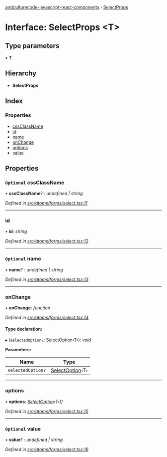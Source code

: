 [andculturecode-javascript-react-components](../README.md) › [SelectProps](selectprops.md)

# Interface: SelectProps <**T**>

## Type parameters

▪ **T**

## Hierarchy

* **SelectProps**

## Index

### Properties

* [cssClassName](selectprops.md#optional-cssclassname)
* [id](selectprops.md#id)
* [name](selectprops.md#optional-name)
* [onChange](selectprops.md#onchange)
* [options](selectprops.md#options)
* [value](selectprops.md#optional-value)

## Properties

### `Optional` cssClassName

• **cssClassName**? : *undefined | string*

*Defined in [src/atoms/forms/select.tsx:11](https://github.com/AndcultureCode/AndcultureCode.JavaScript.React.Components/blob/70e5ccf/src/atoms/forms/select.tsx#L11)*

___

###  id

• **id**: *string*

*Defined in [src/atoms/forms/select.tsx:12](https://github.com/AndcultureCode/AndcultureCode.JavaScript.React.Components/blob/70e5ccf/src/atoms/forms/select.tsx#L12)*

___

### `Optional` name

• **name**? : *undefined | string*

*Defined in [src/atoms/forms/select.tsx:13](https://github.com/AndcultureCode/AndcultureCode.JavaScript.React.Components/blob/70e5ccf/src/atoms/forms/select.tsx#L13)*

___

###  onChange

• **onChange**: *function*

*Defined in [src/atoms/forms/select.tsx:14](https://github.com/AndcultureCode/AndcultureCode.JavaScript.React.Components/blob/70e5ccf/src/atoms/forms/select.tsx#L14)*

#### Type declaration:

▸ (`selectedOption?`: [SelectOption](selectoption.md)‹T›): *void*

**Parameters:**

Name | Type |
------ | ------ |
`selectedOption?` | [SelectOption](selectoption.md)‹T› |

___

###  options

• **options**: *[SelectOption](selectoption.md)‹T›[]*

*Defined in [src/atoms/forms/select.tsx:15](https://github.com/AndcultureCode/AndcultureCode.JavaScript.React.Components/blob/70e5ccf/src/atoms/forms/select.tsx#L15)*

___

### `Optional` value

• **value**? : *undefined | string*

*Defined in [src/atoms/forms/select.tsx:16](https://github.com/AndcultureCode/AndcultureCode.JavaScript.React.Components/blob/70e5ccf/src/atoms/forms/select.tsx#L16)*
